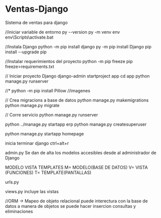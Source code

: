 # Ventas-Django
Sistema de ventas para django


//iniciar variable de entorno
py --version
py -m venv env
env\Scripts\activate.bat


//Instala Django
python -m pip install django 
py -m pip install Django
pip install --upgrade pip

//Instalar requerimientos del proyecto
python -m pip freeze
pip freeze>requirements.txt


// Iniciar proyecto Django
django-admin startproject app
cd app
python manage.py runserver


//*
python -m pip install Pillow //imagenes



// Crea migracions a base de datos
python manage.py makemigrations
python manage.py migrate

// Corre servicio
python manage.py runserver

python ../manage.py startapp erp
python manage.py createsuperuser

python manage.py startapp homepage

inicia terminar django
ctrl+alt+r

admin.py 
Se dan de alta los modelos accesibles desde al administrador de Django

MODELO VISTA TEMPLATES
M= MODELO(BASE DE DATOS)
V= VISTA (FUNCIONES)
T= TEMPLATE(PANTALLAS)

urls.py 

views.py 
incluye las vistas 

//ORM -> Mapeo de objeto relacional
puede interectura con la base de datos a manera de objetos se puede hacer insercion consultas y eliminaciones 